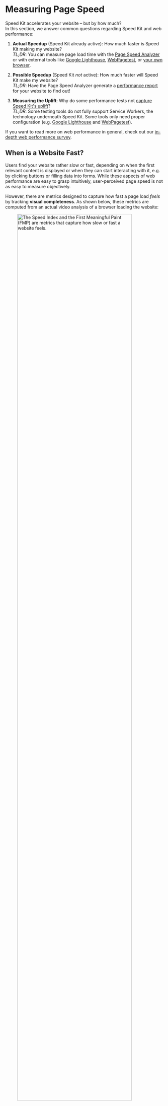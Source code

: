# Measuring Page Speed

Speed Kit accelerates your website – but by how much?  
In this section, we answer common questions regarding Speed Kit and web performance:

1. **Actual Speedup** (Speed Kit already active): How much faster is Speed Kit making my website?  
*TL;DR*: You can measure page load time with the [Page Speed Analyzer](#the-page-speed-analyzer) or with external tools like [Google Lighthouse](#measuring-with-google-lighthouse), [WebPagetest](#measuring-with-webpagtest), or [your own browser](#measuring-in-the-browser).

2. **Possible Speedup** (Speed Kit *not* active): How much faster will Speed Kit make my website?  
*TL;DR*: Have the Page Speed Analyzer generate a [performance report](#how-to-generate-a-performance-report) for your website to find out!

3. **Measuring the Uplift**: Why do some performance tests not [capture Speed Kit's uplift](#measuring-speed-kits-performance-uplift)?  
*TL;DR*: Some testing tools do not fully support Service Workers, the technology underneath Speed Kit. Some tools only need proper configuration (e.g. [Google Lighthouse](#measuring-with-google-lighthouse) and [WebPagetest](#measuring-with-webpagtest)). 

If you want to read more on web performance in general, check out our <a href="https://medium.baqend.com/the-technology-behind-fast-websites-2638196fa60a" target="_blank">in-depth web performance survey</a>. 


## When is a Website Fast?

Users find your website rather slow or fast, depending on when the first relevant content is displayed or when they can start interacting with it, e.g. by clicking buttons or filling data into forms. While these aspects of web performance are easy to grasp intuitively, user-perceived page speed is not as easy to measure objectively. 

However, there are metrics designed to capture how fast a page load *feels* by tracking **visual completeness**. 
As shown below, these metrics are computed from an actual video analysis of a browser loading the website:

<img src="../user-perceived-speed.gif" alt="The Speed Index and the First Meaningful Paint (FMP) are metrics that capture how slow or fast a website feels." style="width:85%; display: block; margin-left: auto; margin-right: auto;">

As illustrated above, the **First Meaningful Paint (FMP)** is the moment at which the user gets to see important information for the first time, e.g. headline and text in a blog or search bar and product overview in a webshop. 
The FMP is typically measured as the moment at which the viewport experiences the *greatest visual change*.  

The **Speed Index (SI)** represents the average time until a visible element appears on-screen. It corresponds to the area above the dashed line in the illustration above  —  a small SI corresponds to a fast website.


## Measuring in the Browser

The Speed Index or the First Meaningful Paint are hard to measure without specialized tooling. However, there are various other metrics that you can easily measure yourself, with nothing but your web browser.  
Here is a video that shows how you can measure *DOMContentLoaded* and *FullyLoaded* (a.k.a. *Load*, see [below](#quantifiable-metrics)):

<video autoplay="autoplay" loop="loop" alt="The Speed Index and the First Meaningful Paint (FMP) are metrics that capture how slow or fast a website feels." style="width:80%; display: block; margin-left: auto; margin-right: auto;">
  <source src="../performance-measurement-browser.mp4" type="video/mp4" />
</video>


To take measurements with your own browser, just do the following:

1. Open a **Browser** like Chrome (used in the video) or Firefox
2. Open the **Developer Tools** by pressing *F12*
3. Navigate to the **Network Tab** to see all resources that are transferred on page load
4. **Look** at the numbers: At the bottom of the browser window, you can read how long it took until *DOMContentLoaded* (192 ms) and *Load* (873 ms), respectively. 

## Speed Kit: On vs. Off

If your website already uses Speed Kit, you can easily verify that it is making things faster. 
In the following, we describe how to make a quick **side-by-side comparison** of your website with and without Speed Kit.

In principle, you simply have to navigate through your website with Speed Kit **enabled** — and then repeat the same navigation sequence with Speed Kit **disabled**.
Here is an example from one of our customers, showing website performance with disabled (left) and enabled (right) Speed Kit:

<video autoplay="autoplay" loop="loop" alt="The direct comparison shows that Speed Kit brings a significant performance boost for your website." style="width:80%; display: block; margin-left: auto; margin-right: auto;">
  <source src="../comparison_a-b.mp4" type="video/mp4" />
</video>

To disable Speed Kit (left video), you simply have to do the following:

1. Open the **Developer Tools** by pressing *F12*
2. Navigate to the **Application Tab**
3. Find the **Service Workers** section
4. **Disable Speed Kit** by checking the "Bypass for network" box; this makes sure that the Speed Kit service worker is not used.

## Measuring Speed Kit's performance uplift

**Common performance tools** like Pingdom or GTmetrix typically do not install Service Workers before taking a performance measurement – or they do not even support them to begin with. Since Speed Kit is built on Service Workers, though, these tools cannot measure any acceleration for good reason: **Without its Service Worker, Speed Kit is not active**. 

The **Page Speed Analyzer** (see [below](#the-page-speed-analyzer)), in contrast, makes sure that Service Workers are installed before the test. Thus, the measurement reflects performance for a user who has already been on your website once before (e.g. visited a specific product page in your shop once last year), but has never visited the page under test. It is important to note, that the analyzer is using **cold caches** for the performance test. 

To capture Speed Kit's full performance uplift, a testing tool should first navigate to the homepage (to make sure that Speed Kit is installed and active) before navigating to another subsite to take the actual performance measurement.

### Measuring with Google Lighthouse

[Lighthouse](https://developers.google.com/web/tools/lighthouse/) is a website auditing tool by Google that also measures page speed. It awards a rating between 1 and 100 to the website under test depending on various performance metrics. In addition to performance measurements, Lighthouse also gives useful tips on how to improve performance.

If Speed Kit is already online on your site, you can use Lighthouse to measure Speed Kit's actual performance uplift. In order to do that, you need to install the Lighthouse CLI via `npm`:

```
npm install -g lighthouse
```

Since Speed Kit's Service Worker needs to be active in order to achieve and uplift, you 1st need to make sure that Lighthouse has a temporary directory to store browser data, for example a `tmp` folder in your home directory: 
```
# Create ~/tmp if not exists
mkdir ~/tmp
```

#### Measuring with Speed Kit <u>disabled</u>
To test baseline performance without Speed Kit, run the following commands and replace `www.baqend.com` with your own website and `bq-speedkit` with your Baqend app's name:

```
# Clear ~/tmp before test
rm -rf ~/tmp

# Run lighthouse for homepage, Speed Kit is blocked
lighthouse https://www.baqend.com/ --chrome-flags="--user-data-dir=/tmp" --disable-storage-reset --blocked-url-patterns=/bq-speedkit.app.baqend.com/

# Run lighthouse for sub page to test
lighthouse https://www.baqend.com/speedkit.html --chrome-flags="--user-data-dir=/tmp" --blocked-url-patterns=/bq-speedkit.app.baqend.com/ --disable-storage-reset --view
```

<div class="note"><strong>PBasic Authentication:</strong> 
If you are testing on a staging environment with basic authentication, you can add the authentication as a header like so:  
</br> 
<code>--extra-headers "Authorization: Basic dXNlcm5hbWU6cGFzc3dvcmQ="</code>.
</div>

#### Measuring with Speed Kit <u>enabled</u>
To test the performance with Speed Kit in action, choose the same pages as before and run the following command. Again, replace `www.baqend.com` with your website:

```
# Clear ~/tmp before test
rm -rf ~/tmp

# Run lighthouse for homepage to install Speed Kit
lighthouse https://www.baqend.com/ --chrome-flags="--user-data-dir=/tmp" --disable-storage-reset

# Run lighthouse for sub page to test 
lighthouse https://www.baqend.com/speedkit.html --chrome-flags="--user-data-dir=/tmp" --disable-storage-reset --view
```

To see Speed Kit's performance uplift, simply compare measurements of both the runs.


### Measuring with WebPagtest

[WebPagetest](https://www.webpagetest.org/) is a well-known open-source tool for performance analysis. It is also the tool that our own performance test is based on (see [below](#the-page-speed-analyzer)). 
If Speed Kit is already online on your site, you can use WebPagetest to measure the performance uplift as it is experienced by real users.

For the test, go to [https://www.webpagetest.org/](https://www.webpagetest.org/), open `Advanced Settings`, and choose the `Script` tab. Here, you can paste the commands for the individual tests and hit `Start Test` tun run them.

#### Measuring with Speed Kit <u>disabled</u>
To test baseline performance without Speed Kit, use the following test script and replace `www.baqend.com` with your own website and `bq-speedkit` with your Baqend app's name:

```
blockDomains bq-speedkit.app.baqend.com
logData 0
navigate https://www.baqend.com
logData 1
navigate https://www.baqend.com/speedKit.html
```

<div class="note"><strong>PBasic Authentication:</strong> 
If you are testing on a staging environment with basic authentication, you can add the authentication as a header by adding the following line at the start of your script:  
</br> 
<code>setHeader Authorization: Basic dXNlcm5hbWU6cGFzc3dvcmQ=</code>.
</div>


#### Measuring with Speed Kit <u>enabled</u>
To test the performance with Speed Kit in action, choose the same pages as before and run the following test script. Again, replace `www.baqend.com` with your website:
```
logData 0
navigate https://www.baqend.com
logData 1
navigate https://www.baqend.com/speedKit.html
```

To see Speed Kit's performance uplift, simply compare measurements of both the runs.



## The Page Speed Analyzer

The [**Page Speed Analyzer**](https://test.speed-kit.com/) also does a side-by-side comparison of your website with and without Speed Kit. However, it does more than what you can do with your browser:

1. **Performance Report**: The analyzer gives you various metrics and even waterfall diagrams for your page load.
2. **Optimization Hints**: The analyzer provides suggestions on how to improve web performance for your website.
3. **User-Centric**: The analyzer measures the *Speed Index* and the *First Meaningful Paint* (see [above](#when-is-a-website-fast)). 
4. **Possible Speedup**: The analyzer tells you how much faster your website will be, if you activate Speed Kit.
5. **Video Comparison**: The analyzer captures the page load, so that you can literally see the effect that Speed Kit has.

### Compares Performance With and Without Speed Kit

If **Speed Kit is active** on your website already, the analyzer deactivates Speed Kit for one of the two tests. 
If **Speed Kit is not active** on your website, the analyzer injects Speed Kit into your websites for one of the tests. 
Thus, you always get to know what Speed Kit currently does or could do for your web performance. 

### Measurement Setup

In principle, the analyzer loads your website multiple times to **contrast performance with and without Speed Kit**: 

<img src="../analyzer-measurement.png" alt="Baqend's page speed test setup simulates a real user visit." style="width:60%; display: block; margin-left: auto; margin-right: auto;">

Once you enter your website's URL, the analyzer starts two different Chrome browsers to load your website: One loads the version *with Speed Kit* and the other loads your website *without Speed Kit*. We did not implement the measurements ourselves, though. Instead, we use the **open-source** testing framework [**WebPagetest**](https://www.webpagetest.org/). You can access the **WebPagetest Waterfalls** by clicking *Show Details* below the video comparison and then clicking one of the links at the bottom of the overview (either *Without Speed Kit* or *With Speed Kit*, depending on the test run you are interested in). 

To make the setup as realistic as possible, we use the following configuration:

* **Server location** depends on the chosen test client location:
    * *Europe:*  Hetzner data center in Falkenstein/Vogtland
    * *US:* AWS data center US East (N. Virginia)
* **Network link** depends on the chosen client device:
    * *Desktop:* 20 Mbit/s with 0 ms latency
    * *Mobile:* 12 Mbit/s with 70 ms latency

### How to Generate a Performance Report

To find out how you can improve your website's page load times, provide the analyzer with your URL and hit *enter*. It will then execute a performance test against your website and generate both *optimization hint* and a *performance report*.

<img src="../page-speed-analyzer.png" style="width:85%; display: block; margin-left: auto; margin-right: auto;">

The analyzer always compares baseline performance without Speed Kit (left) against the same website accelerated by Speed Kit (right). 
To this end, the analyzer runs a series of tests against your website without Speed Kit and an accelerated version with Speed Kit (as explained above); finally, the analyzer reports how much of an edge Speed Kit would give you over your current tech stack. 


### Optimization Hints

Below the video comparison, the analyzer gives you a list of **performance best-practices** that your website already follows (checkmark) or that are currently not implemented (cross). 
You also get brief explanations on how the individual optimizations affect page performance and by how much Speed Kit will lift your performance with each of them (for example, see *request latency*): 

<img src="../optimization-hints.png" style="width:85%; display: block; margin-left: auto; margin-right: auto;">

Speed Kit will immediately solve all these issues for you: your website is **guaranteed to be state of the art**.

### Advanced Usage

By default, the analyzer simulates a desktop user located in Germany. However, you can change the default behavior through several parameters:

* **Mobile**: Whether or not the website should be loaded from a mobile browser (`true`) or a desktop browser (`false`, default).
* **Run from US**: Whether or not the website should be loaded from the United States (`true`) or from Germany (`false`, default).
* **Activity Timeout**: The time after the last network activity before a test is considered complete (see [WebPagetest docs](https://sites.google.com/a/webpagetest.org/docs/using-webpagetest/scripting#TOC-setActivityTimeout)). 
* **Speed Kit Config**: The detailed Config parameters for Speed Kit to allow you performance fine-tuning (see [Speed Kit API docs](../api). 


### Quantifiable Metrics

To compare both website versions, the analyzer uses [Google's PageSpeed Insights API](https://developers.google.com/speed/docs/insights/v1/getting_started)
and private instances of [WebPagetest](https://sites.google.com/a/webpagetest.org/docs/private-instances).
It collects the following metrics:

* **Speed Index** &amp; **First Meaningful Paint**: Represent how quickly the page rendered the user-visible content (see [above](#when-is-a-website-fast)).
* **Domains**: Number of unique hosts referenced.
* **Resources**: Number of HTTP resources loaded.
* **Response Size**: Number of compressed response bytes for resources.
* **Time To First Byte (TTFB)**: Represents the time between connecting to the server and receiving the first content.
* **DOMContentLoaded**: Represents the time after which the initial HTML document has been completely loaded and parsed, without waiting for external resources.
* **FullyLoaded** (a.k.a. *Load*): Represents the time until all resources are loaded, including activity triggered by JavaScript. (Measures the time until which there was 2 seconds of no network activity after Document Complete.)
* **Last Visual Change**: Represents the time after which the final website is visible (no change thereafter).